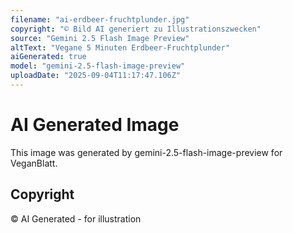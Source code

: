 ```yaml
---
filename: "ai-erdbeer-fruchtplunder.jpg"
copyright: "© Bild AI generiert zu Illustrationszwecken"
source: "Gemini 2.5 Flash Image Preview"
altText: "Vegane 5 Minuten Erdbeer-Fruchtplunder"
aiGenerated: true
model: "gemini-2.5-flash-image-preview"
uploadDate: "2025-09-04T11:17:47.106Z"
---
```


# AI Generated Image

This image was generated by gemini-2.5-flash-image-preview for VeganBlatt.

## Copyright
© AI Generated - for illustration

